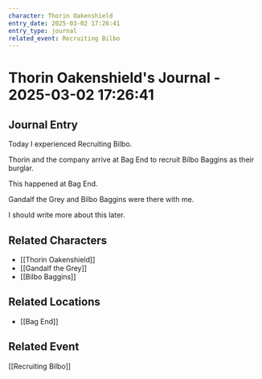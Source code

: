 ```yaml
---
character: Thorin Oakenshield
entry_date: 2025-03-02 17:26:41
entry_type: journal
related_event: Recruiting Bilbo
---
```


# Thorin Oakenshield's Journal - 2025-03-02 17:26:41

## Journal Entry

Today I experienced Recruiting Bilbo.

Thorin and the company arrive at Bag End to recruit Bilbo Baggins as their burglar.

This happened at Bag End.

Gandalf the Grey and Bilbo Baggins were there with me.

I should write more about this later.


## Related Characters
- [[Thorin Oakenshield]]
- [[Gandalf the Grey]]
- [[Bilbo Baggins]]

## Related Locations
- [[Bag End]]

## Related Event
[[Recruiting Bilbo]]
